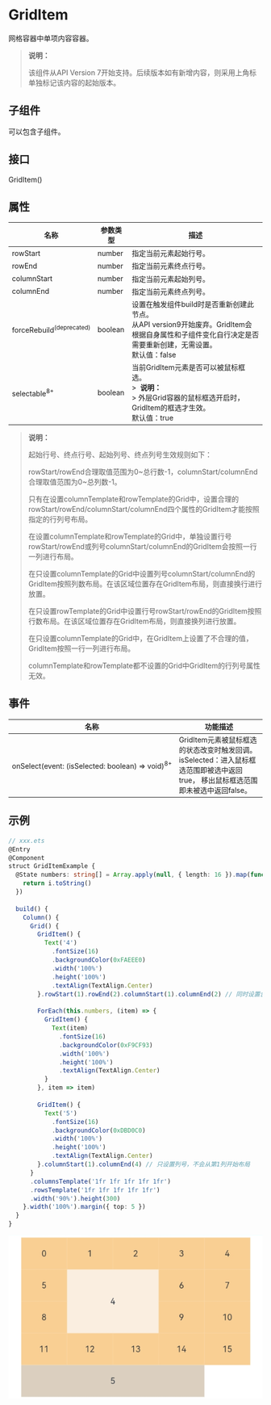 # GridItem

网格容器中单项内容容器。

>  **说明：**
>
>  该组件从API Version 7开始支持。后续版本如有新增内容，则采用上角标单独标记该内容的起始版本。


## 子组件

可以包含子组件。


## 接口

GridItem()


## 属性

| 名称 | 参数类型 | 描述 |
| -------- | -------- | -------- |
| rowStart | number | 指定当前元素起始行号。 |
| rowEnd | number | 指定当前元素终点行号。 |
| columnStart | number | 指定当前元素起始列号。 |
| columnEnd | number | 指定当前元素终点列号。 |
| forceRebuild<sup>(deprecated)</sup> | boolean | 设置在触发组件build时是否重新创建此节点。<br/>从API version9开始废弃。GridItem会根据自身属性和子组件变化自行决定是否需要重新创建，无需设置。<br/>默认值：false |
| selectable<sup>8+</sup> | boolean | 当前GridItem元素是否可以被鼠标框选。<br/>>&nbsp;&nbsp;**说明：**<br/>>&nbsp;外层Grid容器的鼠标框选开启时，GridItem的框选才生效。<br/>默认值：true |

>  **说明：**
>
>  起始行号、终点行号、起始列号、终点列号生效规则如下：
>
>  rowStart/rowEnd合理取值范围为0\~总行数-1，columnStart/columnEnd合理取值范围为0\~总列数-1。
>
>  只有在设置columnTemplate和rowTemplate的Grid中，设置合理的rowStart/rowEnd/columnStart/columnEnd四个属性的GridItem才能按照指定的行列号布局。
>
>  在设置columnTemplate和rowTemplate的Grid中，单独设置行号rowStart/rowEnd或列号columnStart/columnEnd的GridItem会按照一行一列进行布局。
>
>  在只设置columnTemplate的Grid中设置列号columnStart/columnEnd的GridItem按照列数布局。在该区域位置存在GridItem布局，则直接换行进行放置。
>
>  在只设置rowTemplate的Grid中设置行号rowStart/rowEnd的GridItem按照行数布局。在该区域位置存在GridItem布局，则直接换列进行放置。
>
>  在只设置columnTemplate的Grid中，在GridItem上设置了不合理的值，GridItem按照一行一列进行布局。
>
>  columnTemplate和rowTemplate都不设置的Grid中GridItem的行列号属性无效。


## 事件

| 名称 | 功能描述 |
| -------- | -------- |
| onSelect(event:&nbsp;(isSelected:&nbsp;boolean)&nbsp;=&gt;&nbsp;void)<sup>8+</sup> | GridItem元素被鼠标框选的状态改变时触发回调。<br/>isSelected：进入鼠标框选范围即被选中返回true，&nbsp;移出鼠标框选范围即未被选中返回false。 |


## 示例

```ts
// xxx.ets
@Entry
@Component
struct GridItemExample {
  @State numbers: string[] = Array.apply(null, { length: 16 }).map(function (item, i) {
    return i.toString()
  })

  build() {
    Column() {
      Grid() {
        GridItem() {
          Text('4')
            .fontSize(16)
            .backgroundColor(0xFAEEE0)
            .width('100%')
            .height('100%')
            .textAlign(TextAlign.Center)
        }.rowStart(1).rowEnd(2).columnStart(1).columnEnd(2) // 同时设置合理的行列号

        ForEach(this.numbers, (item) => {
          GridItem() {
            Text(item)
              .fontSize(16)
              .backgroundColor(0xF9CF93)
              .width('100%')
              .height('100%')
              .textAlign(TextAlign.Center)
          }
        }, item => item)

        GridItem() {
          Text('5')
            .fontSize(16)
            .backgroundColor(0xDBD0C0)
            .width('100%')
            .height('100%')
            .textAlign(TextAlign.Center)
        }.columnStart(1).columnEnd(4) // 只设置列号，不会从第1列开始布局
      }
      .columnsTemplate('1fr 1fr 1fr 1fr 1fr')
      .rowsTemplate('1fr 1fr 1fr 1fr 1fr')
      .width('90%').height(300)
    }.width('100%').margin({ top: 5 })
  }
}
```

![zh-cn_image_0000001174582870](figures/zh-cn_image_0000001174582870.gif)
